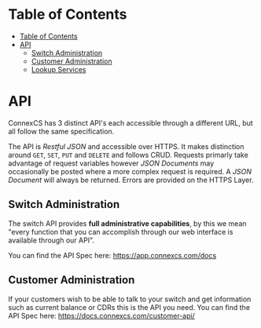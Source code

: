 # Table of Contents

* [Table of Contents](#table-of-contents)
* [API](#api)
   * [Switch Administration](#switch-administration)
   * [Customer Administration](#customer-administration)
   * [Lookup Services](#lookup-services)

# API
ConnexCS has 3 distinct API's each accessible through a different URL, but all follow the same specification.

The API is _Restful JSON_ and accessible over HTTPS. It makes distinction around `GET`, `SET`, `PUT` and `DELETE` and follows CRUD. Requests primarly take advantage of request variables however _JSON Documents_ may occasionally be posted where a more complex request is required. A _JSON Document_ will always be returned. Errors are provided on the HTTPS Layer.

## Switch Administration
The switch API provides **full administrative capabilities**, by this we mean "every function that you can accomplish through our web interface is available through our API".

You can find the API Spec here: <https://app.connexcs.com/docs>

## Customer Administration
If your customers wish to be able to talk to your switch and get information such as current balance or CDRs this is the API you need.
You can find the API Spec here: <https://docs.connexcs.com/customer-api/>




